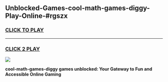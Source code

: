
## Unblocked-Games-cool-math-games-diggy-Play-Online-#rgszx
<h3>
<a href="https://premium.freeplayer.one?title=cool-math-games-diggy&ref=24F">CLICK TO PLAY</a></h3>
<hr>

<h3>
<a href="https://premium.freeplayer.one?title=cool-math-games-diggy&ref=24F">CLICK 2 PLAY</a>
  
</h3>

<a href="https://premium.freeplayer.one?title=cool-math-games-diggy&ref=24F/"><img src="https://clearcache.store/games.png"></a>


**cool-math-games-diggy games unblocked: Your Gateway to Fun and Accessible Online Gaming**
